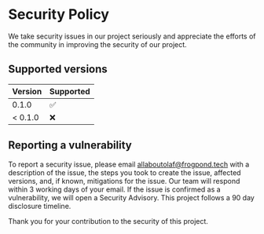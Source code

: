 # Security Policy

We take security issues in our project seriously and appreciate the efforts of the community in improving the security of our project.

## Supported versions

| Version   | Supported          |
| --------- | ------------------ |
|   0.1.0   | :white_check_mark: |
| < 0.1.0   | :x:                |

## Reporting a vulnerability

To report a security issue, please email [allaboutolaf@frogpond.tech](mailto:allaboutolaf@frogpond.tech) with a description of the issue, the steps you took to create the issue, affected versions, and, if known, mitigations for the issue.
Our team will respond within 3 working days of your email.
If the issue is confirmed as a vulnerability, we will open a Security Advisory.
This project follows a 90 day disclosure timeline.

Thank you for your contribution to the security of this project.
